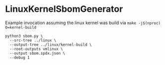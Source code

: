 # LinuxKernelSbomGenerator

Example invocation assuming the linux kernel was build via `make -j$(nproc) O=kernel-build`
```
python3 sbom.py \
  --src-tree ../linux \
  --output-tree ../linux/kernel-build \
  --root-outputs vmlinux \
  --output sbom.spdx.json \
  --debug 1
```
